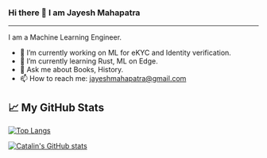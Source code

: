 ### Hi there 👋 I am Jayesh Mahapatra

---

I am a Machine Learning Engineer.

- 🔭 I’m currently working on ML for eKYC and Identity verification.
- 🌱 I’m currently learning Rust, ML on Edge.
- 💬 Ask me about Books, History.
- 📫 How to reach me: jayeshmahapatra@gmail.com

## &#x1f4c8; My GitHub Stats

[![Top Langs](https://github-readme-stats.vercel.app/api/top-langs/?username=jayeshmahapatra&theme=radical)](https://github.com/anuraghazra/github-readme-stats)

[![Catalin's GitHub stats](https://github-readme-stats.vercel.app/api?username=jayeshmahapatra&theme=radical)](https://github.com/anuraghazra/github-readme-stats)

<!--
**jayeshmahapatra/jayeshmahapatra** is a ✨ _special_ ✨ repository because its `README.md` (this file) appears on your GitHub profile.

Here are some ideas to get you started:

- 🔭 I’m currently working on ...
- 🌱 I’m currently learning ...
- 👯 I’m looking to collaborate on ...
- 🤔 I’m looking for help with ...
- 💬 Ask me about ...
- 📫 How to reach me: ...
- 😄 Pronouns: ...
- ⚡ Fun fact: ...
-->
